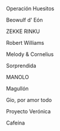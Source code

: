 


Operación Huesitos

Beowulf d' Eón

ZEKKE RINKU

Robert Williams

Melody & Cornelius

Sorprendida

MANOLO

Magullón

Gio, por amor todo

Proyecto Verónica

Cafeína
